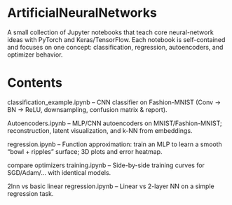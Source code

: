 # ArtificialNeuralNetworks

A small collection of Jupyter notebooks that teach core neural-network ideas with PyTorch and Keras/TensorFlow. Each notebook is self-contained and focuses on one concept: classification, regression, autoencoders, and optimizer behavior.

# Contents

classification_example.ipynb – CNN classifier on Fashion-MNIST (Conv → BN → ReLU, downsampling, confusion matrix & report).

Autoencoders.ipynb – MLP/CNN autoencoders on MNIST/Fashion-MNIST; reconstruction, latent visualization, and k-NN from embeddings.

regression.ipynb – Function approximation: train an MLP to learn a smooth “bowl + ripples” surface; 3D plots and error heatmap.

compare optimizers training.ipynb – Side-by-side training curves for SGD/Adam/… with identical models.

2lnn vs basic linear regression.ipynb – Linear vs 2-layer NN on a simple regression task.
